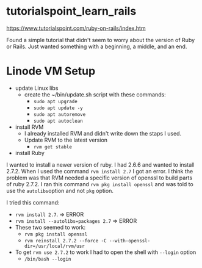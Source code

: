 # tutorialspoint_learn_rails
https://www.tutorialspoint.com/ruby-on-rails/index.htm

Found a simple tutorial that didn't seem to worry about the version of Ruby or Rails. Just wanted something with a beginning, a middle, and an end.


# Linode VM Setup
* update Linux libs
    * create the ~/bin/update.sh script with these commands:
      * `sudo apt upgrade`
      * `sudo apt update -y`
      * `sudo apt autoremove`
      * `sudo apt autoclean`
* install RVM
    * I already installed RVM and didn't write down the staps I used.
    * Update RVM to the latest version
      * `rvm get stable`
* install Ruby

I wanted to install a newer version of ruby. I had 2.6.6 and wanted to install 2.7.2. When I used the command `rvm install 2.7` I got an error. I think the problem was that RVM needed a specific version of openssl to build parts of ruby 2.7.2. I ran this command `rvm pkg install openssl` and was told to use the `autolibs`option and not `pkg` option.

I tried this command:
   * `rvm install 2.7`. => ERROR
   * `rvm install --autolibs=packages 2.7` => ERROR
   * These two seemed to work: 
      * `rvm pkg install openssl`
      * `rvm reinstall 2.7.2 --force -C --with-openssl-dir=/usr/local/rvm/usr`
   * To get `rvm use 2.7.2` to work I had to open the shell with `--login` option
      * `/bin/bash --login`

